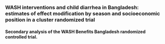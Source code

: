 ### WASH interventions and child diarrhea in Bangladesh: estimates of effect modification by season and socioeconomic position in a cluster randomized trial


#### Secondary analysis of the WASH Benefits Bangladesh randomized controlled trial.
